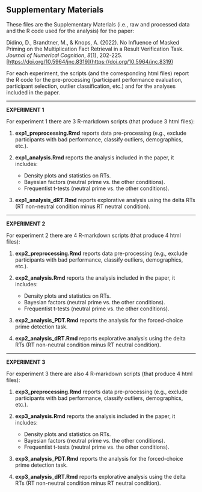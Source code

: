 ## Supplementary Materials

These files are the Supplementary Materials (i.e., raw and processed data and the R code used for the analysis) for the paper:

Didino, D., Brandtner, M., & Knops, A. (2022). No Influence of Masked Priming on the Multiplication Fact Retrieval in a Result Verification Task. 
*Journal of Numerical Cognition*, *8*(1), 202-225. [https://doi.org/10.5964/jnc.8319](https://doi.org/10.5964/jnc.8319)

For each experiment, the scripts (and the corresponding html files) report the R code for the pre-processing (participant performance evaluation, 
participant selection, outlier classification, etc.) and for the analyses included in the paper.

----

**EXPERIMENT 1**

For experiment 1 there are 3 R-markdown scripts (that produce 3 html files):

1. **exp1_preprocessing.Rmd** reports data pre-processing (e.g., exclude participants with bad performance, classify outliers, demographics, etc.).

2. **exp1_analysis.Rmd** reports the analysis included in the paper, it includes:
    - Density plots and statistics on RTs.
    - Bayesian factors (neutral prime vs. the other conditions).
    - Frequentist t-tests (neutral prime vs. the other conditions).

3. **exp1_analysis_dRT.Rmd** reports explorative analysis using the delta RTs (RT non-neutral condition minus RT neutral condition).

----

**EXPERIMENT 2**

For experiment 2 there are 4 R-markdown scripts (that produce 4 html files):

1. **exp2_preprocessing.Rmd** reports data pre-processing (e.g., exclude participants with bad performance, classify outliers, demographics, etc.).

2. **exp2_analysis.Rmd** reports the analysis included in the paper, it includes:
    - Density plots and statistics on RTs.
    - Bayesian factors (neutral prime vs. the other conditions).
    - Frequentist t-tests (neutral prime vs. the other conditions).

3. **exp2_analysis_PDT.Rmd** reports the analysis for the forced-choice prime detection task.

4. **exp2_analysis_dRT.Rmd** reports explorative analysis using the delta RTs (RT non-neutral condition minus RT neutral condition).

----

**EXPERIMENT 3**

For experiment 3 there are also 4 R-markdown scripts (that produce 4 html files):

1. **exp3_preprocessing.Rmd** reports data pre-processing (e.g., exclude participants with bad performance, classify outliers, demographics, etc.).

2. **exp3_analysis.Rmd** reports the analysis included in the paper, it includes:
    - Density plots and statistics on RTs.
    - Bayesian factors (neutral prime vs. the other conditions).
    - Frequentist t-tests (neutral prime vs. the other conditions).

3. **exp3_analysis_PDT.Rmd** reports the analysis for the forced-choice prime detection task.

4. **exp3_analysis_dRT.Rmd** reports explorative analysis using the delta RTs (RT non-neutral condition minus RT neutral condition).
